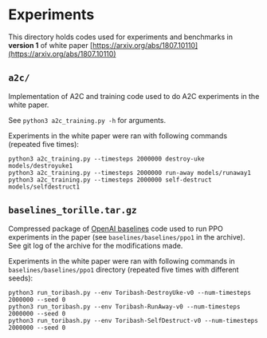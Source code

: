 # Experiments

This directory holds codes used for experiments and benchmarks in **version 1** of white paper [https://arxiv.org/abs/1807.10110](https://arxiv.org/abs/1807.10110)

## `a2c/`

Implementation of A2C and training code used to do A2C experiments in the white paper. 

See `python3 a2c_training.py -h` for arguments.

Experiments in the white paper were ran with following commands (repeated five times):

```
python3 a2c_training.py --timesteps 2000000 destroy-uke models/destroyuke1
python3 a2c_training.py --timesteps 2000000 run-away models/runaway1
python3 a2c_training.py --timesteps 2000000 self-destruct models/selfdestruct1
```

## `baselines_torille.tar.gz`

Compressed package of [OpenAI baselines](https://github.com/openai/baselines/) code used to run PPO experiments in the paper (see `baselines/baselines/ppo1` in the archive). See git log of the archive for the modifications made. 

Experiments in the white paper were ran with following commands in `baselines/baselines/ppo1` directory (repeated five times with different seeds):
```
python3 run_toribash.py --env Toribash-DestroyUke-v0 --num-timesteps 2000000 --seed 0
python3 run_toribash.py --env Toribash-RunAway-v0 --num-timesteps 2000000 --seed 0
python3 run_toribash.py --env Toribash-SelfDestruct-v0 --num-timesteps 2000000 --seed 0
```

